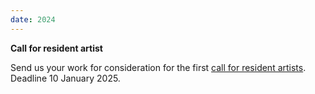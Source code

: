 ```yaml
---
date: 2024
---
```


**Call for resident artist**  

Send us your work for consideration for the first [call for resident artists](https://criv.eu/about/#call-for-resident-artists). Deadline 10 January 2025.
